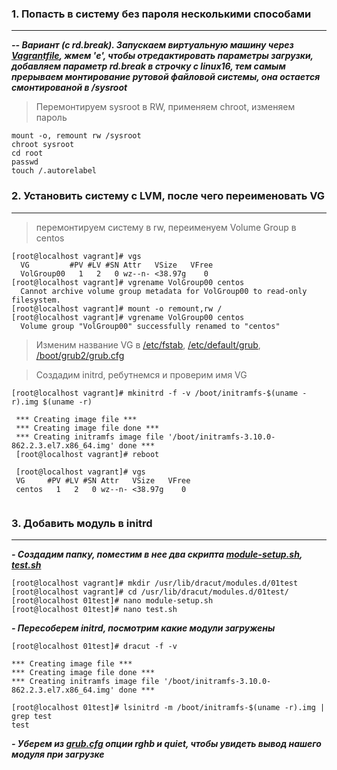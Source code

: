 ### 1. Попасть в систему без пароля несколькими способами
___

***-- Вариант (с rd.break). 
Запускаем виртуальную машину через [Vagrantfile](https://github.com/ChurikovAnatolii/UNIT7_INITRD/blob/main/Vagrantfile), жмем 'e', чтобы отредактировать параметры загрузки, добавляем параметр rd.break в строчку с linux16, тем самым прерываем монтирование рутовой файловой системы, она остается смонтированой в /sysroot***

> Перемонтируем sysroot в RW, применяем chroot, изменяем пароль

```console
mount -o, remount rw /sysroot
chroot sysroot
cd root
passwd
touch /.autorelabel
```

### 2. Установить систему с LVM, после чего переименовать VG
---
> перемонтируем систему в rw, переименуем Volume Group в centos
```console 
[root@localhost vagrant]# vgs
  VG         #PV #LV #SN Attr   VSize   VFree
  VolGroup00   1   2   0 wz--n- <38.97g    0 
[root@localhost vagrant]# vgrename VolGroup00 centos
  Cannot archive volume group metadata for VolGroup00 to read-only filesystem.
[root@localhost vagrant]# mount -o remount,rw /         
[root@localhost vagrant]# vgrename VolGroup00 centos
  Volume group "VolGroup00" successfully renamed to "centos"
  ```
  
  > Изменим название VG в  [/etc/fstab](https://github.com/ChurikovAnatolii/UNIT7_INITRD/blob/main/fstab), [/etc/default/grub](https://github.com/ChurikovAnatolii/UNIT7_INITRD/blob/main/grub), [/boot/grub2/grub.cfg](https://github.com/ChurikovAnatolii/UNIT7_INITRD/blob/main/grub.cfg)  
  
  > Создадим initrd, ребутнемся и проверим имя VG  
  ```console
  [root@localhost vagrant]# mkinitrd -f -v /boot/initramfs-$(uname -r).img $(uname -r)
  
   *** Creating image file ***
   *** Creating image file done ***
   *** Creating initramfs image file '/boot/initramfs-3.10.0-862.2.3.el7.x86_64.img' done ***
   [root@localhost vagrant]# reboot
   
   [root@localhost vagrant]# vgs
   VG     #PV #LV #SN Attr   VSize   VFree
   centos   1   2   0 wz--n- <38.97g    0 
   
  ```
### 3. Добавить модуль в initrd
---
***- Создадим папку, поместим в нее два скрипта [module-setup.sh](https://github.com/ChurikovAnatolii/UNIT7_INITRD/blob/main/module_setup.sh), [test.sh](https://github.com/ChurikovAnatolii/UNIT7_INITRD/blob/main/test.sh)***

```console
[root@localhost vagrant]# mkdir /usr/lib/dracut/modules.d/01test
[root@localhost vagrant]# cd /usr/lib/dracut/modules.d/01test/
[root@localhost 01test]# nano module-setup.sh
[root@localhost 01test]# nano test.sh

```
***- Пересоберем initrd, посмотрим какие модули загружены***

```console
[root@localhost 01test]# dracut -f -v

*** Creating image file ***
*** Creating image file done ***
*** Creating initramfs image file '/boot/initramfs-3.10.0-862.2.3.el7.x86_64.img' done ***

[root@localhost 01test]# lsinitrd -m /boot/initramfs-$(uname -r).img | grep test
test
```

***- Уберем из [grub.cfg](https://github.com/ChurikovAnatolii/UNIT7_INITRD/blob/main/grub.cfg) опции rghb и quiet, чтобы увидеть вывод нашего модуля при загрузке***



